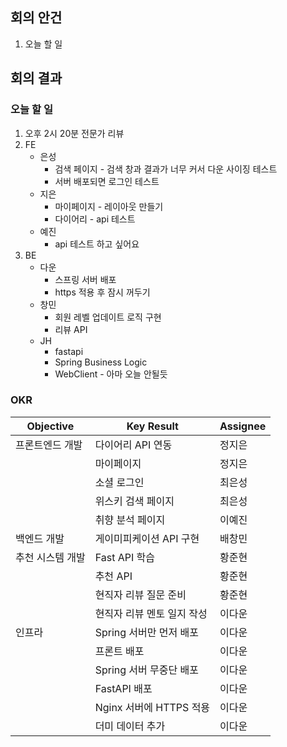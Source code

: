 ## 회의 안건

1. 오늘 할 일

## 회의 결과

### 오늘 할 일

1. 오후 2시 20분 전문가 리뷰
2. FE
    - 은성
        - 검색 페이지 - 검색 창과 결과가 너무 커서 다운 사이징 테스트
        - 서버 배포되면 로그인 테스트
    - 지은
        - 마이페이지 - 레이아웃 만들기
        - 다이어리 - api 테스트
    - 예진
        - api 테스트 하고 싶어요
3. BE
    - 다운
        - 스프링 서버 배포
        - https 적용 후 잠시 꺼두기
    - 창민
        - 회원 레벨 업데이트 로직 구현
        - 리뷰 API
    - JH
        - fastapi
        - Spring Business Logic
        - WebClient - 아마 오늘 안될듯

### OKR

| Objective | Key Result | Assignee |
| --- | --- | --- |
| 프론트엔드 개발 | 다이어리 API 연동 | 정지은 |
|  | 마이페이지 | 정지은 |
|  | 소셜 로그인 | 최은성 |
|  | 위스키 검색 페이지 | 최은성 |
|  | 취향 분석 페이지 | 이예진 |
| 백엔드 개발 | 게이미피케이션 API 구현 | 배창민 |
| 추천 시스템 개발 | Fast API 학습 | 황준현 |
|  | 추천 API  | 황준현 |
|  | 현직자 리뷰 질문 준비 | 황준현 |
|  | 현직자 리뷰 멘토 일지 작성 | 이다운 |
| 인프라 | Spring 서버만 먼저 배포 | 이다운 |
|  | 프론트 배포 | 이다운 |
|  | Spring 서버 무중단 배포 | 이다운 |
|  | FastAPI 배포 | 이다운 |
|  | Nginx 서버에 HTTPS 적용 | 이다운 |
|  | 더미 데이터 추가 | 이다운 |